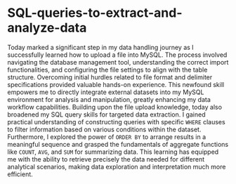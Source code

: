 # SQL-queries-to-extract-and-analyze-data
Today marked a significant step in my data handling journey as I successfully learned how to upload a file into MySQL. The process involved navigating the database management tool, understanding the correct import functionalities, and configuring the file settings to align with the table structure. Overcoming initial hurdles related to file format and delimiter specifications provided valuable hands-on experience. This newfound skill empowers me to directly integrate external datasets into my MySQL environment for analysis and manipulation, greatly enhancing my data workflow capabilities.
Building upon the file upload knowledge, today also broadened my SQL query skills for targeted data extraction. I gained practical understanding of constructing queries with specific `WHERE` clauses to filter information based on various conditions within the dataset. Furthermore, I explored the power of `ORDER BY` to arrange results in a meaningful sequence and grasped the fundamentals of aggregate functions like `COUNT`, `AVG`, and `SUM` for summarizing data. This learning has equipped me with the ability to retrieve precisely the data needed for different analytical scenarios, making data exploration and interpretation much more efficient.



